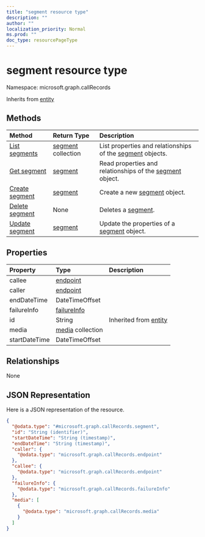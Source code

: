 ```yaml
---
title: "segment resource type"
description: ""
author: ""
localization_priority: Normal
ms.prod: ""
doc_type: resourcePageType
---
```


# segment resource type


Namespace: microsoft.graph.callRecords




Inherits from [entity](../resources/entity.md)

## Methods
|Method|Return Type|Description|
|:---|:---|:---|
|[List segments](../api/callrecords-segment-list.md)|[segment](../resources/callrecords-segment.md) collection|List properties and relationships of the [segment](../resources/segment.md) objects.|
|[Get segment](../api/callrecords-segment-get.md)|[segment](../resources/callrecords-segment.md)|Read properties and relationships of the [segment](../resources/callrecords-segment.md) object.|
|[Create segment](../api/callrecords-segment-create.md)|[segment](../resources/callrecords-segment.md)|Create a new [segment](../resources/callrecords-segment.md) object.|
|[Delete segment](../api/callrecords-segment-delete.md)|None|Deletes a [segment](../resources/callrecords-segment.md).|
|[Update segment](../api/callrecords-segment-update.md)|[segment](../resources/callrecords-segment.md)|Update the properties of a [segment](../resources/callrecords-segment.md) object.|

## Properties
|Property|Type|Description|
|:---|:---|:---|
|callee|[endpoint](../resources/callrecords-endpoint.md)||
|caller|[endpoint](../resources/callrecords-endpoint.md)||
|endDateTime|DateTimeOffset||
|failureInfo|[failureInfo](../resources/callrecords-failureinfo.md)||
|id|String| Inherited from [entity](../resources/callrecords-entity.md)|
|media|[media](../resources/callrecords-media.md) collection||
|startDateTime|DateTimeOffset||

## Relationships
None

## JSON Representation
Here is a JSON representation of the resource.
<!-- {
  "blockType": "resource",
  "keyProperty": "id",
  "@odata.type": "microsoft.graph.callRecords.segment",
  "baseType": "microsoft.graph.entity",
  "openType": false
}
-->
``` json
{
  "@odata.type": "#microsoft.graph.callRecords.segment",
  "id": "String (identifier)",
  "startDateTime": "String (timestamp)",
  "endDateTime": "String (timestamp)",
  "caller": {
    "@odata.type": "microsoft.graph.callRecords.endpoint"
  },
  "callee": {
    "@odata.type": "microsoft.graph.callRecords.endpoint"
  },
  "failureInfo": {
    "@odata.type": "microsoft.graph.callRecords.failureInfo"
  },
  "media": [
    {
      "@odata.type": "microsoft.graph.callRecords.media"
    }
  ]
}
```

